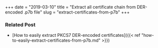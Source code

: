 +++
date = "2019-03-10"
title = "Extract all certificate chain from DER-encoded .p7b file"
slug = "extract-certificates-from-p7b"
+++

<script src="https://embed.cacher.io/d6026b885f3ba847fcfe11c0587b13f5290cfa13.js?a=83acbfef6e12395c38052d2e6054bfe4&t=atom_one_dark"></script>

### Related Post

* [How to easily extract PKCS7 DER-encoded certificates]({{< ref "how-to-easily-extract-certificates-from-p7b.md" >}})

